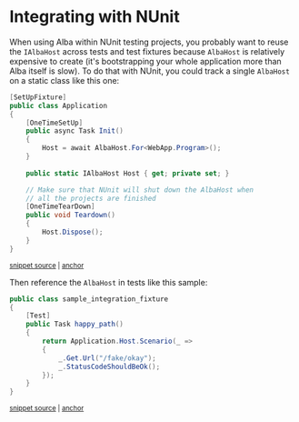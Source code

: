 # Integrating with NUnit

When using Alba within NUnit testing projects, you probably want to reuse the `IAlbaHost` across tests and test fixtures because
`AlbaHost` is relatively expensive to create (it's bootstrapping your whole application more than Alba itself is slow). To do that with NUnit, you could
track a single `AlbaHost` on a static class like this one:

<!-- snippet: sample_NUnit_Application -->
<a id='snippet-sample_nunit_application'></a>
```cs
[SetUpFixture]
public class Application
{
    [OneTimeSetUp]
    public async Task Init()
    {
        Host = await AlbaHost.For<WebApp.Program>();
    }
    
    public static IAlbaHost Host { get; private set; }

    // Make sure that NUnit will shut down the AlbaHost when
    // all the projects are finished
    [OneTimeTearDown]
    public void Teardown()
    {
        Host.Dispose();
    }
}
```
<sup><a href='https://github.com/JasperFx/alba/blob/master/src/NUnitSamples/UnitTest1.cs#L8-L30' title='Snippet source file'>snippet source</a> | <a href='#snippet-sample_nunit_application' title='Start of snippet'>anchor</a></sup>
<!-- endSnippet -->

Then reference the `AlbaHost` in tests like this sample:

<!-- snippet: sample_NUnit_scenario_test -->
<a id='snippet-sample_nunit_scenario_test'></a>
```cs
public class sample_integration_fixture
{
    [Test]
    public Task happy_path()
    {
        return Application.Host.Scenario(_ =>
        {
            _.Get.Url("/fake/okay");
            _.StatusCodeShouldBeOk();
        });
    }
}
```
<sup><a href='https://github.com/JasperFx/alba/blob/master/src/NUnitSamples/UnitTest1.cs#L32-L45' title='Snippet source file'>snippet source</a> | <a href='#snippet-sample_nunit_scenario_test' title='Start of snippet'>anchor</a></sup>
<!-- endSnippet -->
